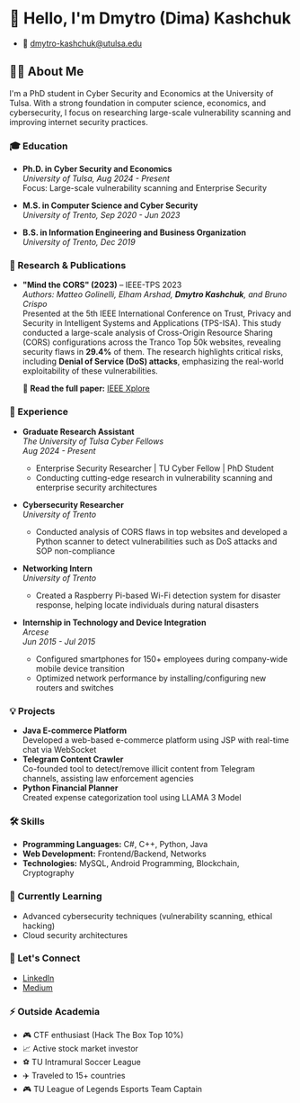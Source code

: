 # 👋 Hello, I'm Dmytro (Dima) Kashchuk
- 📧 dmytro-kashchuk@utulsa.edu

## 👨‍💻 About Me
I'm a PhD student in Cyber Security and Economics at the University of Tulsa. With a strong foundation in computer science, economics, and cybersecurity, I focus on researching large-scale vulnerability scanning and improving internet security practices.

### 🎓 Education
- **Ph.D. in Cyber Security and Economics**  
  *University of Tulsa, Aug 2024 - Present*  
  Focus: Large-scale vulnerability scanning and Enterprise Security

- **M.S. in Computer Science and Cyber Security**  
  *University of Trento, Sep 2020 - Jun 2023*

- **B.S. in Information Engineering and Business Organization**  
  *University of Trento, Dec 2019*

### 🔬 Research & Publications
- **"Mind the CORS" (2023)** – IEEE-TPS 2023  
  *Authors: Matteo Golinelli, Elham Arshad, **Dmytro Kashchuk**, and Bruno Crispo*  
  Presented at the 5th IEEE International Conference on Trust, Privacy and Security in Intelligent Systems and Applications (TPS-ISA). This study conducted a large-scale analysis of Cross-Origin Resource Sharing (CORS) configurations across the Tranco Top 50k websites, revealing security flaws in **29.4%** of them. The research highlights critical risks, including **Denial of Service (DoS) attacks**, emphasizing the real-world exploitability of these vulnerabilities.  

  📄 **Read the full paper:** [IEEE Xplore](https://ieeexplore.ieee.org/document/10431636)

### 💼 Experience
- **Graduate Research Assistant**  
  *The University of Tulsa Cyber Fellows*  
  *Aug 2024 - Present*  
  - Enterprise Security Researcher | TU Cyber Fellow | PhD Student  
  - Conducting cutting-edge research in vulnerability scanning and enterprise security architectures

- **Cybersecurity Researcher**  
  *University of Trento*  
  - Conducted analysis of CORS flaws in top websites and developed a Python scanner to detect vulnerabilities such as DoS attacks and SOP non-compliance

- **Networking Intern**  
  *University of Trento*  
  - Created a Raspberry Pi-based Wi-Fi detection system for disaster response, helping locate individuals during natural disasters

- **Internship in Technology and Device Integration**  
  *Arcese*  
  *Jun 2015 - Jul 2015*  
  - Configured smartphones for 150+ employees during company-wide mobile device transition  
  - Optimized network performance by installing/configuring new routers and switches

### 💡 Projects
- **Java E-commerce Platform**  
  Developed a web-based e-commerce platform using JSP with real-time chat via WebSocket
- **Telegram Content Crawler**  
  Co-founded tool to detect/remove illicit content from Telegram channels, assisting law enforcement agencies
- **Python Financial Planner**  
  Created expense categorization tool using LLAMA 3 Model

### 🛠️ Skills
- **Programming Languages:** C#, C++, Python, Java
- **Web Development:** Frontend/Backend, Networks
- **Technologies:** MySQL, Android Programming, Blockchain, Cryptography

### 🌱 Currently Learning
- Advanced cybersecurity techniques (vulnerability scanning, ethical hacking)
- Cloud security architectures

### 💬 Let's Connect
- [LinkedIn](https://linkedin.com/in/dmytrokashchuk)
- [Medium](https://medium.com/@dmytrokashchuk)

### ⚡ Outside Academia
- 🎮 CTF enthusiast (Hack The Box Top 10%)
- 📈 Active stock market investor
- ⚽ TU Intramural Soccer League
- ✈️ Traveled to 15+ countries
- 🎮 TU League of Legends Esports Team Captain
